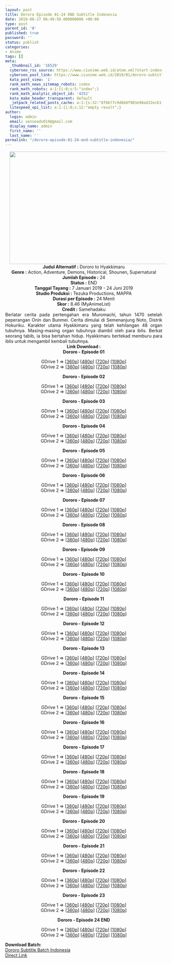 ```yaml
---
layout: post
title: Dororo Episode 01-24 END Subtitle Indonesia
date: 2019-06-27 06:49:58.000000000 +00:00
type: post
parent_id: '0'
published: true
password: ''
status: publish
categories:
- Anime
tags: []
meta:
  _thumbnail_id: '16529'
  cyberseo_rss_source: https://www.ciunime.web.id/atom.xml?start-index=3751&max-results=150
  cyberseo_post_link: https://www.ciunime.web.id/2019/01/dororo-subtitle-indonesia.html
  kata_post_view: '1'
  rank_math_news_sitemap_robots: index
  rank_math_robots: a:1:{i:0;s:5:"index";}
  rank_math_analytic_object_id: '4252'
  kata_make_header_transparent: default
  _jetpack_related_posts_cache: a:1:{s:32:"8f6677c9d6b0f903e98ad32ec61f8deb";a:2:{s:7:"expires";i:1644196705;s:7:"payload";a:0:{}}}
  litespeed_vpi_list: a:1:{i:0;s:12:"empty result";}
author:
  login: admin
  email: senseads014@gmail.com
  display_name: admin
  first_name: ''
  last_name: ''
permalink: "/dororo-episode-01-24-end-subtitle-indonesia/"
---
```

<div class="separator" style="clear: both; text-align: center;"><a href="https://1.bp.blogspot.com/-H4w8_9oW1VE/XFLEMVlh3PI/AAAAAAAAJNE/5st1xjeYyW44SiSzzXfioSql311gQIk5gCPcBGAYYCw/s1600/Dororo.jpg" imageanchor="1" style="margin-left: 1em; margin-right: 1em;"><img border="0" data-original-height="720" data-original-width="1280" height="360" src="{{ site.baseurl }}/assets/2019/06/Dororo.jpg" width="640" /></a></div>
<div class="separator" style="clear: both; text-align: left;"></div>
<div style="text-align: center;"><b>Judul</b><b><b> Alternatif</b> :</b> Dororo to Hyakkimaru</div>
<div style="text-align: center;"><b><b>Genre :</b></b> Action, Adventure, Demons, Historical, Shounen, Supernatural</div>
<div style="text-align: center;"><b>Jumlah Episode :</b> 24<br /><b>Status :</b> END<br /><b>Tanggal Tayang :</b> 7 Januari 2019 - 24 Juni 2019<br /><b>Studio Produksi :</b> Tezuka Productions, MAPPA<br /><b>Durasi per Episode :</b> 24 Menit</div>
<div style="text-align: center;"><b>Skor :</b> 8.46 (MyAnimeList)<br /><b>Credit :</b> Samehadaku</div>
<div style="text-align: center;"></div>
<div style="text-align: justify;">Berlatar cerita pada pertengahan era Muromachi, tahun 1470 setelah peperangan Onin dan Bunmei. Cerita dimulai di Semenanjung Noto, Distrik Hokuriku. Karakter utama Hyakkimaru yang telah kehilangan 48 organ tubuhnya. Masing-masing organ tubuhnya diambil oleh para iblis. Berkat seorang tabib, ia bisa bertahan hidup. Hyakkimaru bertekad memburu para iblis untuk mengambil kembali tubuhnya.</div>
<div style="text-align: justify;"></div>
<div style="text-align: justify;"></div>
<div style="text-align: center;"><b>Link Download :</b></div>
<div style="text-align: center;"><b>Dororo - Episode 01</b></p>
<div style="text-align: center;">GDrive 1 =&gt; [<a href="https://drive.google.com/file/d/1ZbRvN-2dyNlrw8pMbW-zXDISZPjGB72I/view" target="_blank" rel="noopener">360p</a>] [<a href="https://drive.google.com/file/d/1gajffGYNxlbvF3xxL4ypy01e-Oox_Jh9/view" target="_blank" rel="noopener">480p</a>] [<a href="https://drive.google.com/file/d/17GS-xzNV7kXpdtCE0z8V6kTFj37CxarB/view" target="_blank" rel="noopener">720p</a>] [<a href="https://drive.google.com/file/d/158Udm4bdIva5ErCBciN0cQRMMU1szDMO/view" target="_blank" rel="noopener">1080p</a>]<br />GDrive 2 =&gt; [<a href="https://drive.google.com/file/d/1oM4JhVF0QOQcUKd6uPIFa6Nda8g9nZhe/view" target="_blank" rel="noopener">360p</a>] [<a href="https://drive.google.com/file/d/1A8FUGB9iBVTnStEakvCiJNR6nnEyAcmM/view" target="_blank" rel="noopener">480p</a>] [<a href="https://drive.google.com/file/d/1WfQxrQO6ZvMLJLk69P7jnPm29sgX_FE8/view" target="_blank" rel="noopener">720p</a>] [<a href="https://drive.google.com/file/d/1Kakl3PD25B6gY8GVeia98hyDaMXjzCD2/view" target="_blank" rel="noopener">1080p</a>]</p>
<p><b>Dororo - Episode 02</b></p>
<p>GDrive 1 =&gt; [<a href="https://drive.google.com/file/d/18udr0CFjdN4BEjQd3JmNNK_EpkXV3G1t/view" target="_blank" rel="noopener">360p</a>] [<a href="https://drive.google.com/file/d/1TAUanu9zp3v9_yl7nsfKeh3HuimfkgdI/view" target="_blank" rel="noopener">480p</a>] [<a href="https://drive.google.com/file/d/1NjbfQhCyy5AA2-AKtmsdY0_ovGBrwoe2/view" target="_blank" rel="noopener">720p</a>] [<a href="https://drive.google.com/file/d/1oG0NH2oAJ5FSD5i6R21tvxohIy7XK4m7/view" target="_blank" rel="noopener">1080p</a>]<br />GDrive 2 =&gt; [<a href="https://drive.google.com/file/d/18v6c6KUpmITnzb5f6CLA_-7hqPHMJ3N6/view" target="_blank" rel="noopener">360p</a>] [<a href="https://drive.google.com/file/d/1ldc6MvDY30VKd6b0xTZMmVbjslmachqK/view" target="_blank" rel="noopener">480p</a>] [<a href="https://drive.google.com/file/d/14zHtUzx_LL5rmqaHsSOM2s3-cvPD64pp/view" target="_blank" rel="noopener">720p</a>] [<a href="https://drive.google.com/file/d/1-W1Xf3hrCfuWNUJxpSB8ffZORt_W9xYW/view" target="_blank" rel="noopener">1080p</a>]</p>
<p><b>Dororo - Episode 03</b></p>
<div style="text-align: center;">GDrive 1 =&gt; [<a href="https://drive.google.com/file/d/1boLSDJ5llTHAne7pW7lej-B70LtNqlzb/view" target="_blank" rel="noopener">360p</a>] [<a href="https://drive.google.com/file/d/1w4kNrTxx6CVNMxT_OXmYNzfVZ-wDWtzZ/view" target="_blank" rel="noopener">480p</a>] [<a href="https://drive.google.com/file/d/1GoDC2byPTdi3g0qk80gs9raJoM8MhYZi/view" target="_blank" rel="noopener">720p</a>] [<a href="https://drive.google.com/file/d/1VMoigt8I31aDP_TxUIvkFicindWDN9Jz/view" target="_blank" rel="noopener">1080p</a>]<br />GDrive 2 =&gt; [<a href="https://drive.google.com/file/d/1MSsFE21dgm8WBh6UdO0rE-fFSmuUNjYy/view" target="_blank" rel="noopener">360p</a>] [<a href="https://drive.google.com/file/d/13Jll3rAzYVsBRsMDBAnlieIhAVNTh9UA/view" target="_blank" rel="noopener">480p</a>] [<a href="https://drive.google.com/file/d/1O0RDSkmIrpOZkuXqI8u8d1MIpkcEQU-L/view" target="_blank" rel="noopener">720p</a>] [<a href="https://drive.google.com/file/d/1G2hrmCG0ytvIF4BRkFV-TBFoff5ZfQvZ/view" target="_blank" rel="noopener">1080p</a>]</p>
<p><b>Dororo - Episode 04</b></p>
<p>GDrive 1 =&gt; [<a href="https://drive.google.com/file/d/1MCz8IZ8ZxlpXoBK9sZDBUvFsyPVgzDl-/view" target="_blank" rel="noopener">360p</a>] [<a href="https://drive.google.com/file/d/10g5yKHKzghpujTtCinjJTv7dqhGYSY9V/view" target="_blank" rel="noopener">480p</a>] [<a href="https://drive.google.com/file/d/1NOtAlZ4HgFBy4amp_y8qbqhmy70kYP1D/view" target="_blank" rel="noopener">720p</a>] [<a href="https://drive.google.com/file/d/11Srm3AvLWkIb5OV9LY_GWEZJPw57hui6/view" target="_blank" rel="noopener">1080p</a>]<br />GDrive 2 =&gt; [<a href="https://drive.google.com/file/d/140L98iyWJxkz9dzs_K58Js2BxV36mmls/view" target="_blank" rel="noopener">360p</a>] [<a href="https://drive.google.com/file/d/11bUIPv4lB8k7dTzHrAWEEYXJDzkzyrA6/view" target="_blank" rel="noopener">480p</a>] [<a href="https://drive.google.com/file/d/1tToJPLJx2ddtYyxoNezMoREwL5_XjGSQ/view" target="_blank" rel="noopener">720p</a>] [<a href="https://drive.google.com/file/d/1lsYN8oa0J9BEvwwme7qD7zEVbdsQi0ez/view" target="_blank" rel="noopener">1080p</a>]</p>
<p><b>Dororo - Episode 05</b></p>
<p>GDrive 1 =&gt; [<a href="https://drive.google.com/file/d/1Pqjx0YTDCxdlqNSDBbH3ccDJG_O5ORad/view" target="_blank" rel="noopener">360p</a>] [<a href="https://drive.google.com/file/d/1SYqLAxGnKtq3LIX1kkH5JmCra-siFzn4/view" target="_blank" rel="noopener">480p</a>] [<a href="https://drive.google.com/file/d/1v6G8xMrhdW1SPkiQ9kHcAxMBjscFEfNK/view" target="_blank" rel="noopener">720p</a>] [<a href="https://drive.google.com/file/d/17rT-JoRdE9Pc_wdsTLDh_lhzdC5NxjKK/view" target="_blank" rel="noopener">1080p</a>]<br />GDrive 2 =&gt; [<a href="https://drive.google.com/file/d/16Cp7F46YpIDqG49uiwot3xNgTN_Ke6SA/view" target="_blank" rel="noopener">360p</a>] [<a href="https://drive.google.com/file/d/13MwwlmEdw8uSZDUJFLMn5Bg5HLbhhZFz/view" target="_blank" rel="noopener">480p</a>] [<a href="https://drive.google.com/file/d/1N00WcRs4S6zIQ7H5myEa_ZTztzckuwGO/view" target="_blank" rel="noopener">720p</a>] [<a href="https://drive.google.com/file/d/1cz0u5xNXTgXjdExjeuGopv0crxrmKdgC/view" target="_blank" rel="noopener">1080p</a>]</p>
<p><b>Dororo - Episode 06</b></p>
<p>GDrive 1 =&gt; [<a href="https://drive.google.com/file/d/1Ni-nyyyXw9fZZY8OFpe2mh6fkemRMO-B/view" target="_blank" rel="noopener">360p</a>] [<a href="https://drive.google.com/file/d/1XZr4tcudduzUQT5L274XUJK1MC-330m-/view" target="_blank" rel="noopener">480p</a>] [<a href="https://drive.google.com/file/d/1NjnGR3KGHvzSKGSksPBYLEWgePpmmhTF/view" target="_blank" rel="noopener">720p</a>] [<a href="https://drive.google.com/file/d/1_LtxArDOTTeIGLFEYkZ3Bb7ZtpqvUqsl/view" target="_blank" rel="noopener">1080p</a>]<br />GDrive 2 =&gt; [<a href="https://drive.google.com/file/d/1kyx7cTTSBtg0aM5y53ugCSYyYaFLLnWf/view" target="_blank" rel="noopener">360p</a>] [<a href="https://drive.google.com/file/d/1rt-kDxguQd01lwNRzvxJhigRnCojYt0p/view" target="_blank" rel="noopener">480p</a>] [<a href="https://drive.google.com/file/d/1PSbF5qKXn_AZL_gsUgdtSAFsH00sD13H/view" target="_blank" rel="noopener">720p</a>] [<a href="https://drive.google.com/file/d/1GveKk-AAPY8CR77NNoLp1282AASvq-_x/view" target="_blank" rel="noopener">1080p</a>]</p>
<p><b>Dororo - Episode 07</b></p>
<p>GDrive 1 =&gt; [<a href="https://drive.google.com/file/d/1MnyhZp9oe1nq7UK5FF-DF4_lTQsFHuF7/view" target="_blank" rel="noopener">360p</a>] [<a href="https://drive.google.com/file/d/16PDaSO834tNpyUV57UbIWsh9GaLvDceU/view" target="_blank" rel="noopener">480p</a>] [<a href="https://drive.google.com/file/d/16Y1SLvoRnqdasL6aw4EnYKBWIxDaffiR/view" target="_blank" rel="noopener">720p</a>] [<a href="https://drive.google.com/file/d/1jRD2PkaDA5LkatWpvqJUAaIhKboPLZks/view" target="_blank" rel="noopener">1080p</a>]<br />GDrive 2 =&gt; [<a href="https://drive.google.com/file/d/1DvejJ0Io-Lbv8MV44aIccD-47ZzrkdIm/view" target="_blank" rel="noopener">360p</a>] [<a href="https://drive.google.com/file/d/1L9ilfvfWhll--oG2a-y74uQgknKkjvXD/view" target="_blank" rel="noopener">480p</a>] [<a href="https://drive.google.com/file/d/1aLfs-lJ2RBvtmBjTpdGnrTZspZA0D7p4/view" target="_blank" rel="noopener">720p</a>] [<a href="https://drive.google.com/file/d/1upruuChlf0C4WIbVF4QJ4WNvpXRGBKyf/view" target="_blank" rel="noopener">1080p</a>]</p>
<p><b>Dororo - Episode 08</b></p>
<p>GDrive 1 =&gt; [<a href="https://drive.google.com/file/d/1ceGCLPgNxrm0d0HJFyD2CUhbXCEByCZk/view" target="_blank" rel="noopener">360p</a>] [<a href="https://drive.google.com/file/d/15S0YNDHIQMDahs8tl51WfQmJENXOby9S/view" target="_blank" rel="noopener">480p</a>] [<a href="https://drive.google.com/file/d/1iLaf0ZgVDloS6jhRczYEnNsk6ePJ6h8s/view" target="_blank" rel="noopener">720p</a>] [<a href="https://drive.google.com/file/d/19QNswbAcGCT-1gQXMdYGZ8AtZqABzxC4/view" target="_blank" rel="noopener">1080p</a>]<br />GDrive 2 =&gt; [<a href="https://drive.google.com/file/d/17-vINKCuoxVJHRlMyRc6sOqtPBNxDSbp/view" target="_blank" rel="noopener">360p</a>] [<a href="https://drive.google.com/file/d/1lejWvFA2hCCfppK022YL502IIZbRddL_/view" target="_blank" rel="noopener">480p</a>] [<a href="https://drive.google.com/file/d/1MFba6R2slzBZjzuU7DQAMpopidpkhBYJ/view" target="_blank" rel="noopener">720p</a>] [<a href="https://drive.google.com/file/d/1bNKCy0Egi3zAKjqMnfBpZSmnyJsu2OLM/view" target="_blank" rel="noopener">1080p</a>]</p>
<p><b>Dororo - Episode 09</b></p>
<p>GDrive 1 =&gt; [<a href="https://drive.google.com/file/d/1GPXp4dXX1WO3nv5CHRDT6u_jleWoZeEo/view" target="_blank" rel="noopener">360p</a>] [<a href="https://drive.google.com/file/d/14BLBYTUR5Ba7W-PUjDmPcy-vk5Ct9LtZ/view" target="_blank" rel="noopener">480p</a>] [<a href="https://drive.google.com/file/d/1pJQUMy5nGqPlCLij-J2nEBClWxowpDKF/view" target="_blank" rel="noopener">720p</a>] [<a href="https://drive.google.com/file/d/1QQFFzsYIat8kzbIbU_P3UaldKq83q5qz/view" target="_blank" rel="noopener">1080p</a>]<br />GDrive 2 =&gt; [<a href="https://drive.google.com/file/d/1UNtb02sXiukihvuMU_t8JDT3afyHHBQw/view" target="_blank" rel="noopener">360p</a>] [<a href="https://drive.google.com/file/d/1Ce_ZeovcrsKRdgxw2ey6XaXD0Ewkf39D/view" target="_blank" rel="noopener">480p</a>] [<a href="https://drive.google.com/file/d/10ykVRO1udmFj9MxPeH7vfX6ZvHaaFxcU/view" target="_blank" rel="noopener">720p</a>] [<a href="https://drive.google.com/file/d/1q1MNr7aSDE5aA0ml__h6jUFL-0zPLHBx/view" target="_blank" rel="noopener">1080p</a>]</p>
<p><b>Dororo - Episode 10</b></p>
<p>GDrive 1 =&gt; [<a href="https://drive.google.com/file/d/1Pc0lxb6jxCiVUxqvqqkuxZcq6BTsOB60/view" target="_blank" rel="noopener">360p</a>] [<a href="https://drive.google.com/file/d/1l_OhFc3GFtD402dZXSIRNSP3cwKTOwI7/view" target="_blank" rel="noopener">480p</a>] [<a href="https://drive.google.com/file/d/1nZIufZ6hvQbkx5L--PqIHJgD02fzVun7/view" target="_blank" rel="noopener">720p</a>] [<a href="https://drive.google.com/file/d/1e7yC-BAVSpw353gcA7toDsas80GYwSze/view" target="_blank" rel="noopener">1080p</a>]<br />GDrive 2 =&gt; [<a href="https://drive.google.com/file/d/1CmkiHW-RZ7dwbyzV7kKWO7acUbL4JCTm/view" target="_blank" rel="noopener">360p</a>] [<a href="https://drive.google.com/file/d/12YMUAlv7GHXqh1sulPgZ2nLr0dDND55g/view" target="_blank" rel="noopener">480p</a>] [<a href="https://drive.google.com/file/d/1iR4IfuMxC57J3aPcn_37OmOX_O0VuFRk/view" target="_blank" rel="noopener">720p</a>] [<a href="https://drive.google.com/file/d/1TA8jN_JywJ_OJHYeua0H4XJnSAY3s5SE/view" target="_blank" rel="noopener">1080p</a>]</p>
<p><b>Dororo - Episode 11</b></p>
<p>GDrive 1 =&gt; [<a href="https://drive.google.com/file/d/1VOKFRkST09Vu3ZSa7Mi9FOmJP2a0U1MI/view" target="_blank" rel="noopener">360p</a>] [<a href="https://drive.google.com/file/d/1XziIz3QjrD4cSQtFCGbRFc6oc1e93SZ2/view" target="_blank" rel="noopener">480p</a>] [<a href="https://drive.google.com/file/d/1bAyaoQPJugYWk6JMFaS6q-6FzeCRFoeB/view" target="_blank" rel="noopener">720p</a>] [<a href="https://drive.google.com/file/d/1AdZMomOflTTMikgEBUcrJjuTkAU2tO41/view" target="_blank" rel="noopener">1080p</a>]<br />GDrive 2 =&gt; [<a href="https://drive.google.com/file/d/1SxuL26VH-XGDwHcasSb9eoZGs5hC9Abd/view" target="_blank" rel="noopener">360p</a>] [<a href="https://drive.google.com/file/d/1zDO6mkT0pm5LQUWU6mAfahJNDmry8cuA/view" target="_blank" rel="noopener">480p</a>] [<a href="https://drive.google.com/file/d/1r8RcH3BfbaQ1-mQNmQQ2WrzceFU4WJyv/view" target="_blank" rel="noopener">720p</a>] [<a href="https://drive.google.com/file/d/17w_qeQ0PnYb1lIYs2_KImEaMbcouCB68/view" target="_blank" rel="noopener">1080p</a>]</p>
<p><b>Dororo - Episode 12</b></p>
<p>GDrive 1 =&gt; [<a href="https://drive.google.com/file/d/1P7N9f6i-Y-kYKZYCnZSG7Fblmacy1NuV/view" target="_blank" rel="noopener">360p</a>] [<a href="https://drive.google.com/file/d/11bj2koocUjunDtwl6mVMIOOEcTjsyI_M/view" target="_blank" rel="noopener">480p</a>] [<a href="https://drive.google.com/file/d/1R0Ug4TJy8GgUEXMBhY2AUQEdnBYi21T9/view" target="_blank" rel="noopener">720p</a>] [<a href="https://drive.google.com/file/d/1SINRCGXcJOeQsyjs7ctDzMS_vUepCfSW/view" target="_blank" rel="noopener">1080p</a>]<br />GDrive 2 =&gt; [<a href="https://drive.google.com/file/d/1GL2JhrdivND6ad2PtdKUfxaG0ll91riZ/view" target="_blank" rel="noopener">360p</a>] [<a href="https://drive.google.com/file/d/15wHTNvYpi7l33a8PaCqlzHUBBIq6IXBX/view" target="_blank" rel="noopener">480p</a>] [<a href="https://drive.google.com/file/d/1e1WLc--moJGgDx5sORqxEwmr-DFud7jy/view" target="_blank" rel="noopener">720p</a>] [<a href="https://drive.google.com/file/d/1y6I7BDjKgOMxrf5KYc4eHULk_s2Akz6J/view" target="_blank" rel="noopener">1080p</a>] </p>
<p><b>Dororo - Episode 13</b></p>
<p>GDrive 1 =&gt; [<a href="https://drive.google.com/file/d/1jVESWmSbstjja0WGM0Bdc8MGIOYt6Jii/view" target="_blank" rel="noopener">360p</a>] [<a href="https://drive.google.com/file/d/1R7pb84DFa9BppZhWvc1uIyaKQPbpAQ8z/view" target="_blank" rel="noopener">480p</a>] [<a href="https://drive.google.com/file/d/1ICuv40US5s_WXiDnGSx2SxJAZmaMJ7W0/view" target="_blank" rel="noopener">720p</a>] [<a href="https://drive.google.com/file/d/1pXMLQj6K-W2E66CdGczSeL4XcTzzkR_3/view" target="_blank" rel="noopener">1080p</a>]<br />GDrive 2 =&gt; [<a href="https://drive.google.com/file/d/1GS8AhnLxeozcnRNt-VW8NRiNn39LU3hw/view" target="_blank" rel="noopener">360p</a>] [<a href="https://drive.google.com/file/d/1CZgR4AQqegE3eWizZKnh5jL6W20Wwv-O/view" target="_blank" rel="noopener">480p</a>] [<a href="https://drive.google.com/file/d/1pEGFHGnV5mhx5LMNNvwk5xIsICvgsFyM/view" target="_blank" rel="noopener">720p</a>] [<a href="https://drive.google.com/file/d/1FvAI_qG-EMnqtCA6Kmhpan3MT_qjtVg1/view" target="_blank" rel="noopener">1080p</a>]</p>
<p><b>Dororo - Episode 14</b></p>
<p>GDrive 1 =&gt; [<a href="https://drive.google.com/file/d/1xECCpGEA5UiUwsID7eBp_H3HBmwjpo1s/view" target="_blank" rel="noopener">360p</a>] [<a href="https://drive.google.com/file/d/1JRcy-YopO9bx6qEG6SvlNMUnsOpzHM4w/view" target="_blank" rel="noopener">480p</a>] [<a href="https://drive.google.com/file/d/1iDij-LoXdD0VR0UUWBZTSrDAXUwvxWFt/view" target="_blank" rel="noopener">720p</a>] [<a href="https://drive.google.com/file/d/1VM4jnXlrFMvQ0jHi-xLMljfFNqqZWGAl/view" target="_blank" rel="noopener">1080p</a>]<br />GDrive 2 =&gt; [<a href="https://drive.google.com/file/d/1Xcb9xdIDFC1Myd5sBDycYIygMdZXpVcX/view" target="_blank" rel="noopener">360p</a>] [<a href="https://drive.google.com/file/d/1j7RST1lOy0APTLuuIpHxeXHHr1yM6TqT/view" target="_blank" rel="noopener">480p</a>] [<a href="https://drive.google.com/file/d/1U-eld9Dp95AIRNa7AX52ml4HreBsbaTu/view" target="_blank" rel="noopener">720p</a>] [<a href="https://drive.google.com/file/d/1nygRX3kJIFv7lWCXGaWmpQSXB84Eo0lM/view" target="_blank" rel="noopener">1080p</a>]</p>
<p><b>Dororo - Episode 15</b></p>
<p>GDrive 1 =&gt; [<a href="https://drive.google.com/file/d/1eIXohoK6A15NfNHVk-T9UhRnBHiSEXwN/view" target="_blank" rel="noopener">360p</a>] [<a href="https://drive.google.com/file/d/1nLzVo-Ix-smnJI5qSQ-W36MmLQ_hrllr/view" target="_blank" rel="noopener">480p</a>] [<a href="https://drive.google.com/file/d/1IAcO8u_zgYIS9hzRLWm020qsVpjFZr5m/view" target="_blank" rel="noopener">720p</a>] [<a href="https://drive.google.com/file/d/1GH2YhqNBj2kdejf6cHajhguAtDLKQB2M/view" target="_blank" rel="noopener">1080p</a>]<br />GDrive 2 =&gt; [<a href="https://drive.google.com/file/d/15OlLr7R0dBIKfpJnmfbK5UxguRsBb3YF/view" target="_blank" rel="noopener">360p</a>] [<a href="https://drive.google.com/file/d/1szF4-_3FGBpVE1pbpzu4jnd_eDw2H8il/view" target="_blank" rel="noopener">480p</a>] [<a href="https://drive.google.com/file/d/1N_68yxmU4U-kJxWUUzAbI7T6RGp2glAt/view" target="_blank" rel="noopener">720p</a>] [<a href="https://drive.google.com/file/d/1agN-c7ZxKwya-m9QwFlFgjcgEeylcSHY/view" target="_blank" rel="noopener">1080p</a>]</p>
<p><b>Dororo - Episode 16</b></p>
<p>GDrive 1 =&gt; [<a href="https://drive.google.com/file/d/1CyYWI-jIWt6fL8EZRoNwsh6hkma0Iego/view" target="_blank" rel="noopener">360p</a>] [<a href="https://drive.google.com/file/d/1fgrdjhWS2p4aQ6MMLkqx8rTSsnNa1Oww/view" target="_blank" rel="noopener">480p</a>] [<a href="https://drive.google.com/file/d/1GRqQhDHcdi2MnJiiz-vW-SepAqTt5scX/view" target="_blank" rel="noopener">720p</a>] [<a href="https://drive.google.com/file/d/16FgzQ5b5pzNofZ1TVHlplrwce1QfO53n/view" target="_blank" rel="noopener">1080p</a>]<br />GDrive 2 =&gt; [<a href="https://drive.google.com/file/d/1NIZfZVZFzHHZm8YDifRo7H2ezOwX62NR/view" target="_blank" rel="noopener">360p</a>] [<a href="https://drive.google.com/file/d/1Aax164NsF5tRqnAPytfD9gn5UNJtIrF5/view" target="_blank" rel="noopener">480p</a>] [<a href="https://drive.google.com/file/d/1WEDSdGfez-KcrSbHT1lQFcKZB8qJexbY/view" target="_blank" rel="noopener">720p</a>] [<a href="https://drive.google.com/file/d/1RVR7DRr6fAXyaiInBhRIn7fkRA6Iqx0G/view" target="_blank" rel="noopener">1080p</a>]</p>
<p><b>Dororo - Episode 17</b></p>
<p>GDrive 1 =&gt; [<a href="https://drive.google.com/file/d/15nS_SJig83LMrQhs_5y9YiF97qvh0Zue/view" target="_blank" rel="noopener">360p</a>] [<a href="https://drive.google.com/file/d/1yNjWzHcF6zx52aXf5C3JhOvpQHh3gjBn/view" target="_blank" rel="noopener">480p</a>] [<a href="https://drive.google.com/file/d/1XfPg3kIGOLILKIINJnGu9kkZtUoNsh56/view" target="_blank" rel="noopener">720p</a>] [<a href="https://drive.google.com/file/d/1PhA8a91CAwIgBu5ZKjdv0bvjaxR-PuJs/view" target="_blank" rel="noopener">1080p</a>]<br />GDrive 2 =&gt; [<a href="https://drive.google.com/file/d/1IJ2NJdXwcaNnHIEH8krBfTAdlMs_UUqL/view" target="_blank" rel="noopener">360p</a>] [<a href="https://drive.google.com/file/d/1WUpPwZtrccXBECuSpZzQX5ODcW58The-/view" target="_blank" rel="noopener">480p</a>] [<a href="https://drive.google.com/file/d/1qb436fObWwkKBMe_ckIJ-pHEtiItkSWw/view" target="_blank" rel="noopener">720p</a>] [<a href="https://drive.google.com/file/d/1fpLjwmCWRfVysB1WDu9bBvv3YPcXHAo4/view" target="_blank" rel="noopener">1080p</a>]</p>
<p><b>Dororo - Episode 18</b></p>
<p>GDrive 1 =&gt; [<a href="https://drive.google.com/file/d/1I21l_0cbjCmuCGYi7VBumfkyv-Pn2kTj/view" target="_blank" rel="noopener">360p</a>] [<a href="https://drive.google.com/file/d/1GsVHV713cQIHmD3hedCuia_tfZaPaw_7/view" target="_blank" rel="noopener">480p</a>] [<a href="https://drive.google.com/file/d/1CbUc-8UuAhPUv6j1Qo64eOIaKfe4K2PS/view" target="_blank" rel="noopener">720p</a>] [<a href="https://drive.google.com/file/d/1DZjVdzFBU-W4c5RfRN6Cqn4v4cW3tkIv/view" target="_blank" rel="noopener">1080p</a>]<br />GDrive 2 =&gt; [<a href="https://drive.google.com/file/d/1O_tbRQEgsGB3nr5N_ZGxM2NebSNh3xdo/view" target="_blank" rel="noopener">360p</a>] [<a href="https://drive.google.com/file/d/1LIXJ5bUHP5pHn0jREB-_iUaIjUMDMtVS/view" target="_blank" rel="noopener">480p</a>] [<a href="https://drive.google.com/file/d/1aDiOX331Go1b67hRr_hegMkuCW_nwSNj/view" target="_blank" rel="noopener">720p</a>] [<a href="https://drive.google.com/file/d/1QBF0EXKiYIxFKivWmj_DWAW1zXK4c9M0/view" target="_blank" rel="noopener">1080p</a>]</p>
<p><b>Dororo - Episode 19</b></p>
<p>GDrive 1 =&gt; [<a href="https://drive.google.com/file/d/1aQ52qyDl7-qcyA5hKUNoHfeY-7ldgR_a/view" target="_blank" rel="noopener">360p</a>] [<a href="https://drive.google.com/file/d/1p9xlkuClAI_mYEND14_0wamaDNeFc2Y0/view" target="_blank" rel="noopener">480p</a>] [<a href="https://drive.google.com/file/d/1gOZgqC8LE_lf5ANAajf9Xx1LIqyFw6A0/view" target="_blank" rel="noopener">720p</a>] [<a href="https://drive.google.com/file/d/16P2LBV43YHdF49Wr9kYNAJvPkGbipxn4/view" target="_blank" rel="noopener">1080p</a>]<br />GDrive 2 =&gt; [<a href="https://drive.google.com/file/d/1ltoSdYhPiQ1nbNBVj44GVuRgniPASAwB/view" target="_blank" rel="noopener">360p</a>] [<a href="https://drive.google.com/file/d/1eWV9SrpKiGhIoGcyB4MwKY-2wWGoADzs/view" target="_blank" rel="noopener">480p</a>] [<a href="https://drive.google.com/file/d/1joAqi0Z7Kn8ntg3Asw8FLbDEKmtzMNU9/view" target="_blank" rel="noopener">720p</a>] [<a href="https://drive.google.com/file/d/1LL_bbjFOy1VZd3PyLuLSk2ChApTNN2DB/view" target="_blank" rel="noopener">1080p</a>]</p>
<p><b>Dororo - Episode 20</b></p>
<p>GDrive 1 =&gt; [<a href="https://drive.google.com/file/d/1kprCYKVSEZX9IwjUkqHv2pnWSc1X7E7H/view" target="_blank" rel="noopener">360p</a>] [<a href="https://drive.google.com/file/d/1KB4GPqJkhPexNiIHxvgS9HMTsHUsfuvz/view" target="_blank" rel="noopener">480p</a>] [<a href="https://drive.google.com/file/d/1IrwT3saAdR8Lj5cTetWswbQd9vjNMNna/view" target="_blank" rel="noopener">720p</a>] [<a href="https://drive.google.com/file/d/1pAZVu0B9OIUoSxHQC2EZ82F8dSmuZxaP/view" target="_blank" rel="noopener">1080p</a>]<br />GDrive 2 =&gt; [<a href="https://drive.google.com/file/d/17Zb1cHu6W70lEm-e7iluO7vGYWJW0m8K/view" target="_blank" rel="noopener">360p</a>] [<a href="https://drive.google.com/file/d/1ZuOU0bcxlVsSqg0m-TQN7hypttaZCKK6/view" target="_blank" rel="noopener">480p</a>] [<a href="https://drive.google.com/file/d/1loYoB-DcSVZl6VeIMwiacuX88X_5ncjP/view" target="_blank" rel="noopener">720p</a>] [<a href="https://drive.google.com/file/d/1FH-aWHktSRs3ebhT7dRDabw8nIqMZb5Y/view" target="_blank" rel="noopener">1080p</a>]</p>
<p><b>Dororo - Episode 21</b></p>
<p>GDrive 1 =&gt; [<a href="https://drive.google.com/file/d/1iPb4pFRZ2TUaOdAaeeIQ2DQ0Gk_Uzy9K/view" target="_blank" rel="noopener">360p</a>] [<a href="https://drive.google.com/file/d/1Amuxq0g3ObDYDxeVV7AtZbv4pcOVfAyA/view" target="_blank" rel="noopener">480p</a>] [<a href="https://drive.google.com/file/d/1lbPrNhoUEZYiduithvGBhbZFrBo6btjR/view" target="_blank" rel="noopener">720p</a>] [<a href="https://drive.google.com/file/d/1YQEvnZ9AG_6t99oyUfG7PoIojLMXSyUO/view" target="_blank" rel="noopener">1080p</a>]<br />GDrive 2 =&gt; [<a href="https://drive.google.com/file/d/16xZOaWeZ94Q2VuhwQsgZ0JjlrZ2kr7wh/view" target="_blank" rel="noopener">360p</a>] [<a href="https://drive.google.com/file/d/1wEJIVd6vMxO_bSLTRb2tkH14XXkXRl0V/view" target="_blank" rel="noopener">480p</a>] [<a href="https://drive.google.com/file/d/1abNY_TjWEYTOMUiAPw5-b9aDjeoXqlBH/view" target="_blank" rel="noopener">720p</a>] [<a href="https://drive.google.com/file/d/1kTYYCyq5GvM3qRb8YylSpQP5tzVCb0YI/view" target="_blank" rel="noopener">1080p</a>]</p>
<p><b>Dororo - Episode 22</b></p>
<p>GDrive 1 =&gt; [<a href="https://drive.google.com/file/d/1g2iZKSxtLFZvwiQDJ1XPnRmg8Lv19_86/view" target="_blank" rel="noopener"><span id="goog_118190160"></span>360p<span id="goog_118190161"></span></a>] [<a href="https://drive.google.com/file/d/1fwpV25kk5coLA74Ru4l2yoUGUENfhQkz/view" target="_blank" rel="noopener">480p</a>] [<a href="https://drive.google.com/file/d/1jZbl92PUUl8Hdr5Nr6HTInERcjzGTLHN/view" target="_blank" rel="noopener">720p</a>] [<a href="https://drive.google.com/file/d/1hl654Wz0vKPWH45_3sXuAwvEN2JFKhLl/view" target="_blank" rel="noopener">1080p</a>]<br />GDrive 2 =&gt; [<a href="https://drive.google.com/file/d/1zAXRZmlKmTFJcjiXyRMc4WbPtcg0np7-/view" target="_blank" rel="noopener">360p</a>] [<a href="https://drive.google.com/file/d/1dUMkKbj5JrH3QHWanAR3sWWuEIOyaV7X/view" target="_blank" rel="noopener">480p</a>] [<a href="https://drive.google.com/file/d/1SWCI2hh3YQB-aOdfwjOyFNXRX0N2JqKQ/view" target="_blank" rel="noopener">720p</a>] [<a href="https://drive.google.com/file/d/13jvejGeehlFz8ljozKgaHsx0MDkCZrrj/view" target="_blank" rel="noopener">1080p</a>]</p>
<p><b>Dororo - Episode 23</b></p>
<p>GDrive 1 =&gt; [<a href="https://drive.google.com/file/d/10C-khQ5LeBQL7pAGzoCkILgI-xO91vs6/view" target="_blank" rel="noopener">360p</a>] [<a href="https://drive.google.com/file/d/12n9D7_p5yQwhz2fUSvP5VS-sKUKi3LnK/view" target="_blank" rel="noopener">480p</a>] [<a href="https://drive.google.com/file/d/14BJhgawE0niAaFHq-kOPEC3zK0QR4sKD/view" target="_blank" rel="noopener">720p</a>] [<a href="https://drive.google.com/file/d/1S2u0crpEwrQDXz7dfc3eHpQuXfW_-i_p/view" target="_blank" rel="noopener">1080p</a>]<br />GDrive 2 =&gt; [<a href="https://drive.google.com/file/d/1VScGldHofI5Emc_G2hTpD2h_IHz67R38/view" target="_blank" rel="noopener">360p</a>] [<a href="https://drive.google.com/file/d/1_nkki6Tiyg4VKmrknXA0EH8XmYuvFBm5/view" target="_blank" rel="noopener">480p</a>] [<a href="https://drive.google.com/file/d/1HJB5roasCCA2AWWWTIPtHSfaMqK_ehS9/view" target="_blank" rel="noopener">720p</a>] [<a href="https://drive.google.com/file/d/1xeQICmjmD2KICE04lx5WrSL6hLYDdfK7/view" target="_blank" rel="noopener">1080p</a>]</p>
<p><b>Dororo - Episode 24 END</b></p>
<p>GDrive 1 =&gt; [<a href="https://drive.google.com/file/d/17B7_DXHwkypm09iR21ucdxFjPWy88BOK/view" target="_blank" rel="noopener">360p</a>] [<a href="https://drive.google.com/file/d/182OZ2uTbicuzX-EycL2ar1S_rQOe2T0e/view" target="_blank" rel="noopener">480p</a>] [<a href="https://drive.google.com/file/d/1FVzMpvpMNk7qdKDemleefFWTtcFVJGMf/view" target="_blank" rel="noopener">720p</a>] [<a href="https://drive.google.com/file/d/1mVE13fJZWbXT7iLbWirmAvbkgAbxlln5/view" target="_blank" rel="noopener">1080p</a>]<br />GDrive 2 =&gt; [<a href="https://drive.google.com/file/d/1VqrSYzGhnboXW97SeA_3MxoCcSKd_L6-/view" target="_blank" rel="noopener">360p</a>] [<a href="https://drive.google.com/file/d/1a1VCQ5t9RWGivmgvcYiFb7-ck5WGpziB/view" target="_blank" rel="noopener">480p</a>] [<a href="https://drive.google.com/file/d/1Z7Rirrcz632lu69-Pkome9-IxOiODa7s/view" target="_blank" rel="noopener">720p</a>] [<a href="https://drive.google.com/file/d/1uPiHgfrpjdPJgUHjNlfXkpksUwp1nSip/view" target="_blank" rel="noopener">1080p</a>]
<div style="text-align: center;"></div>
<div style="text-align: justify;"><b><b>Download Batch</b></b><b>:</b></div>
<div style="text-align: justify;"></div>
<div style="text-align: justify;"><a href="https://www.ciunime.com/2019/06/dororo-episode-01-24-end-batch-subtitle.html" target="_blank" rel="noopener">Dororo Subtitle Batch Indonesia</a></div>
<div style="text-align: justify;"></div>
</div>
</div>
</div>
<link rel="stylesheet" href="https://cdnjs.cloudflare.com/ajax/libs/font-awesome/4.7.0/css/font-awesome.min.css" />
<div class="divbtn"> <a href="https://handymansurrender.com/fihup8buzv?key=94550f7ce39444073321dde3b8782f97" class="btn"><i class="fa fa-download"></i> Direct Link</a> </div>
